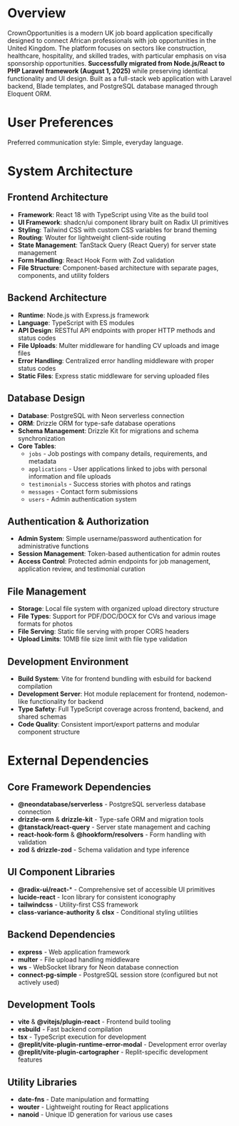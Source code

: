 # Overview

CrownOpportunities is a modern UK job board application specifically designed to connect African professionals with job opportunities in the United Kingdom. The platform focuses on sectors like construction, healthcare, hospitality, and skilled trades, with particular emphasis on visa sponsorship opportunities. **Successfully migrated from Node.js/React to PHP Laravel framework (August 1, 2025)** while preserving identical functionality and UI design. Built as a full-stack web application with Laravel backend, Blade templates, and PostgreSQL database managed through Eloquent ORM.

# User Preferences

Preferred communication style: Simple, everyday language.

# System Architecture

## Frontend Architecture
- **Framework**: React 18 with TypeScript using Vite as the build tool
- **UI Framework**: shadcn/ui component library built on Radix UI primitives
- **Styling**: Tailwind CSS with custom CSS variables for brand theming
- **Routing**: Wouter for lightweight client-side routing
- **State Management**: TanStack Query (React Query) for server state management
- **Form Handling**: React Hook Form with Zod validation
- **File Structure**: Component-based architecture with separate pages, components, and utility folders

## Backend Architecture
- **Runtime**: Node.js with Express.js framework
- **Language**: TypeScript with ES modules
- **API Design**: RESTful API endpoints with proper HTTP methods and status codes
- **File Uploads**: Multer middleware for handling CV uploads and image files
- **Error Handling**: Centralized error handling middleware with proper status codes
- **Static Files**: Express static middleware for serving uploaded files

## Database Design
- **Database**: PostgreSQL with Neon serverless connection
- **ORM**: Drizzle ORM for type-safe database operations
- **Schema Management**: Drizzle Kit for migrations and schema synchronization
- **Core Tables**:
  - `jobs` - Job postings with company details, requirements, and metadata
  - `applications` - User applications linked to jobs with personal information and file uploads
  - `testimonials` - Success stories with photos and ratings
  - `messages` - Contact form submissions
  - `users` - Admin authentication system

## Authentication & Authorization
- **Admin System**: Simple username/password authentication for administrative functions
- **Session Management**: Token-based authentication for admin routes
- **Access Control**: Protected admin endpoints for job management, application review, and testimonial curation

## File Management
- **Storage**: Local file system with organized upload directory structure
- **File Types**: Support for PDF/DOC/DOCX for CVs and various image formats for photos
- **File Serving**: Static file serving with proper CORS headers
- **Upload Limits**: 10MB file size limit with file type validation

## Development Environment
- **Build System**: Vite for frontend bundling with esbuild for backend compilation
- **Development Server**: Hot module replacement for frontend, nodemon-like functionality for backend
- **Type Safety**: Full TypeScript coverage across frontend, backend, and shared schemas
- **Code Quality**: Consistent import/export patterns and modular component structure

# External Dependencies

## Core Framework Dependencies
- **@neondatabase/serverless** - PostgreSQL serverless database connection
- **drizzle-orm** & **drizzle-kit** - Type-safe ORM and migration tools
- **@tanstack/react-query** - Server state management and caching
- **react-hook-form** & **@hookform/resolvers** - Form handling with validation
- **zod** & **drizzle-zod** - Schema validation and type inference

## UI Component Libraries
- **@radix-ui/react-*** - Comprehensive set of accessible UI primitives
- **lucide-react** - Icon library for consistent iconography
- **tailwindcss** - Utility-first CSS framework
- **class-variance-authority** & **clsx** - Conditional styling utilities

## Backend Dependencies
- **express** - Web application framework
- **multer** - File upload handling middleware
- **ws** - WebSocket library for Neon database connection
- **connect-pg-simple** - PostgreSQL session store (configured but not actively used)

## Development Tools
- **vite** & **@vitejs/plugin-react** - Frontend build tooling
- **esbuild** - Fast backend compilation
- **tsx** - TypeScript execution for development
- **@replit/vite-plugin-runtime-error-modal** - Development error overlay
- **@replit/vite-plugin-cartographer** - Replit-specific development features

## Utility Libraries
- **date-fns** - Date manipulation and formatting
- **wouter** - Lightweight routing for React applications
- **nanoid** - Unique ID generation for various use cases